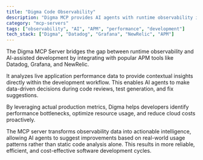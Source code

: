 ```yaml
---
title: "Digma Code Observability"
description: "Digma MCP provides AI agents with runtime observability insights for code reviews, test generation, and performance optimization."
category: "mcp-servers"
tags: ["observability", "AI", "APM", "performance", "development"]
tech_stack: ["Digma", "Datadog", "Grafana", "NewRelic", "APM"]
---
```


The Digma MCP Server bridges the gap between runtime observability and AI-assisted development by integrating with popular APM tools like Datadog, Grafana, and NewRelic. 

It analyzes live application performance data to provide contextual insights directly within the development workflow. This enables AI agents to make data-driven decisions during code reviews, test generation, and fix suggestions.

By leveraging actual production metrics, Digma helps developers identify performance bottlenecks, optimize resource usage, and reduce cloud costs proactively. 

The MCP server transforms observability data into actionable intelligence, allowing AI agents to suggest improvements based on real-world usage patterns rather than static code analysis alone. This results in more reliable, efficient, and cost-effective software development cycles.